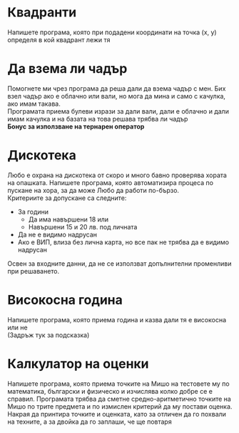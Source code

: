 # Квадранти

Напишете програма, която при подадени координати на точка (x, y) определя в кой квадрант лежи тя

# Да взема ли чадър

Помогнете ми чрез програма да реша дали да взема чадър с мен. Бих взел чадър ако е облачно или вали, но мога да мина и само с качулка, ако имам такава.
<br>
Програмата приема булеви изрази за дали вали, дали е облачно и дали имам качулка и на базата на това решава трябва ли чадър
<br>
<b>Бонус за използване на тернарен оператор</b>

# Дискотека

Любо е охрана на дискотека от скоро и много бавно проверява хората на опашката. Напишете програма, която автоматизира процеса по пускане на хора, за да може Любо да работи по-бързо.
<br>
Критериите за допускане са следните:

- За години
  - Да има навършени 18 или
  - Навършени 15 и 20 лв. под личната
- Да не е видимо надрусан
- Ако е ВИП, влиза без лична карта, но все пак не трябва да е видимо надрусан

Освен за входните данни, да не се използват допълнителни променливи при решаването.

# Високосна година

Напишете програма, която приема година и казва дали тя е високосна или не
<br>
<span title="Една година е високосна ако се дели на 4, но не на 100 или ако се дели на 400">(Задръж тук за подсказка)</span>

# Калкулатор на оценки

Напишете програма, която приема точките на Мишо на тестовете му по математика, български и физическо и изчислява колко добре се е справил.
Програмата трябва да сметне средно-аритметично точките на Мишо по трите предмета и по измислен критерий да му постави оценка. Накрая да принтира точките и оценката, като за отличен да го похвали на техните, а за двойка да го заплаши, че ще повтаря

